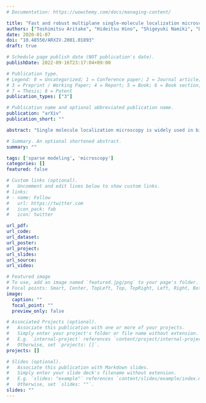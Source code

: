 ```yaml
---
# Documentation: https://wowchemy.com/docs/managing-content/

title: "Fast and robust multiplane single-molecule localization microscopy using a deep neural network"
authors: ["Toshimitsu Aritake", "Hideitsu Hino", "Shigeyuki Namiki", "Daisuke Asanuma", "Kenzo Hirose", "Noboru Murata"]
date: 2020-01-07
doi: "10.48550/ARXIV.2001.01893"
draft: true

# Schedule page publish date (NOT publication's date).
publishDate: 2022-09-16T23:17:04+09:00

# Publication type.
# Legend: 0 = Uncategorized; 1 = Conference paper; 2 = Journal article;
# 3 = Preprint / Working Paper; 4 = Report; 5 = Book; 6 = Book section;
# 7 = Thesis; 8 = Patent
publication_types: ["3"]

# Publication name and optional abbreviated publication name.
publication: "arXiv"
publication_short: ""

abstract: "Single molecule localization microscopy is widely used in biological research for measuring the nanostructures of samples smaller than the diffraction limit. This study uses multifocal plane microscopy and addresses the 3D single molecule localization problem, where lateral and axial locations of molecules are estimated. However, when we multifocal plane microscopy is used, the estimation accuracy of 3D localization is easily deteriorated by the small lateral drifts of camera positions. We formulate a 3D molecule localization problem along with the estimation of the lateral drifts as a compressed sensing problem, A deep neural network was applied to accurately and efficiently solve this problem. The proposed method is robust to the lateral drifts and achieves an accuracy of 20 nm laterally and 50 nm axially without an explicit drift correction."

# Summary. An optional shortened abstract.
summary: ""

tags: ['sparse modeling', 'microscopy']
categories: []
featured: false

# Custom links (optional).
#   Uncomment and edit lines below to show custom links.
# links:
# - name: Follow
#   url: https://twitter.com
#   icon_pack: fab
#   icon: twitter

url_pdf:
url_code:
url_dataset:
url_poster:
url_project:
url_slides:
url_source:
url_video:

# Featured image
# To use, add an image named `featured.jpg/png` to your page's folder. 
# Focal points: Smart, Center, TopLeft, Top, TopRight, Left, Right, BottomLeft, Bottom, BottomRight.
image:
  caption: ""
  focal_point: ""
  preview_only: false

# Associated Projects (optional).
#   Associate this publication with one or more of your projects.
#   Simply enter your project's folder or file name without extension.
#   E.g. `internal-project` references `content/project/internal-project/index.md`.
#   Otherwise, set `projects: []`.
projects: []

# Slides (optional).
#   Associate this publication with Markdown slides.
#   Simply enter your slide deck's filename without extension.
#   E.g. `slides: "example"` references `content/slides/example/index.md`.
#   Otherwise, set `slides: ""`.
slides: ""
---
```

